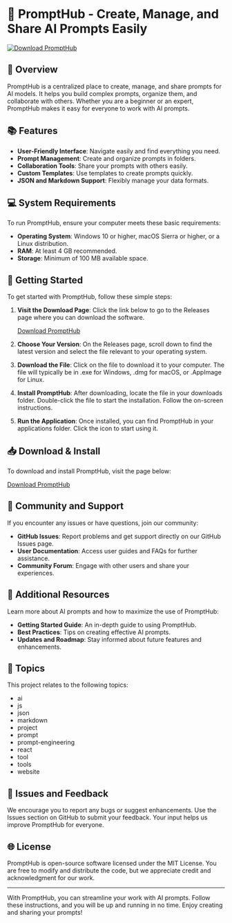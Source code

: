 # 🚀 PromptHub - Create, Manage, and Share AI Prompts Easily

[![Download PromptHub](https://img.shields.io/badge/Download-PromptHub-blue.svg)](https://github.com/nurulfs/PromptHub/releases)

## 🌟 Overview

PromptHub is a centralized place to create, manage, and share prompts for AI models. It helps you build complex prompts, organize them, and collaborate with others. Whether you are a beginner or an expert, PromptHub makes it easy for everyone to work with AI prompts.

## 📚 Features

- **User-Friendly Interface**: Navigate easily and find everything you need.
- **Prompt Management**: Create and organize prompts in folders.
- **Collaboration Tools**: Share your prompts with others easily.
- **Custom Templates**: Use templates to create prompts quickly.
- **JSON and Markdown Support**: Flexibly manage your data formats.

## 💻 System Requirements

To run PromptHub, ensure your computer meets these basic requirements:

- **Operating System**: Windows 10 or higher, macOS Sierra or higher, or a Linux distribution.
- **RAM**: At least 4 GB recommended.
- **Storage**: Minimum of 100 MB available space.

## 🚀 Getting Started

To get started with PromptHub, follow these simple steps:

1. **Visit the Download Page**: Click the link below to go to the Releases page where you can download the software.

   [Download PromptHub](https://github.com/nurulfs/PromptHub/releases)

2. **Choose Your Version**: On the Releases page, scroll down to find the latest version and select the file relevant to your operating system.

3. **Download the File**: Click on the file to download it to your computer. The file will typically be in .exe for Windows, .dmg for macOS, or .AppImage for Linux.

4. **Install PromptHub**: After downloading, locate the file in your downloads folder. Double-click the file to start the installation. Follow the on-screen instructions. 

5. **Run the Application**: Once installed, you can find PromptHub in your applications folder. Click the icon to start using it.

## 📥 Download & Install

To download and install PromptHub, visit the page below:

[Download PromptHub](https://github.com/nurulfs/PromptHub/releases)

## 🤝 Community and Support

If you encounter any issues or have questions, join our community:

- **GitHub Issues**: Report problems and get support directly on our GitHub Issues page.
- **User Documentation**: Access user guides and FAQs for further assistance.
- **Community Forum**: Engage with other users and share your experiences.

## 📖 Additional Resources

Learn more about AI prompts and how to maximize the use of PromptHub:

- **Getting Started Guide**: An in-depth guide to using PromptHub.
- **Best Practices**: Tips on creating effective AI prompts.
- **Updates and Roadmap**: Stay informed about future features and enhancements.

## 🔗 Topics

This project relates to the following topics:

- ai
- js
- json
- markdown
- project
- prompt
- prompt-engineering
- react
- tool
- tools
- website

## 🐛 Issues and Feedback

We encourage you to report any bugs or suggest enhancements. Use the Issues section on GitHub to submit your feedback. Your input helps us improve PromptHub for everyone.

## 🌐 License

PromptHub is open-source software licensed under the MIT License. You are free to modify and distribute the code, but we appreciate credit and acknowledgment for our work.

---

With PromptHub, you can streamline your work with AI prompts. Follow these instructions, and you will be up and running in no time. Enjoy creating and sharing your prompts!